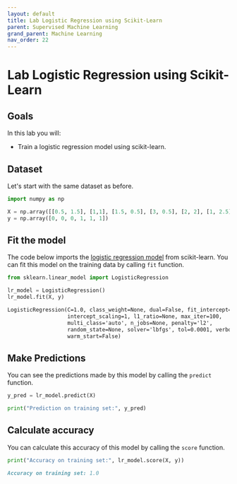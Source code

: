 ```yaml
---
layout: default
title: Lab Logistic Regression using Scikit-Learn
parent: Supervised Machine Learning
grand_parent: Machine Learning
nav_order: 22
---
```

# Lab Logistic Regression using Scikit-Learn
## Goals
In this lab you will:
-  Train a logistic regression model using scikit-learn.

## Dataset
Let's start with the same dataset as before.

```python
import numpy as np

X = np.array([[0.5, 1.5], [1,1], [1.5, 0.5], [3, 0.5], [2, 2], [1, 2.5]])
y = np.array([0, 0, 0, 1, 1, 1])
```
## Fit the model

The code below imports the [logistic regression model](https://scikit-learn.org/stable/modules/generated/sklearn.linear_model.LogisticRegression.html#sklearn.linear_model.LogisticRegression) from scikit-learn. You can fit this model on the training data by calling `fit` function.

```python
from sklearn.linear_model import LogisticRegression

lr_model = LogisticRegression()
lr_model.fit(X, y)
```
```markdown
LogisticRegression(C=1.0, class_weight=None, dual=False, fit_intercept=True,
                   intercept_scaling=1, l1_ratio=None, max_iter=100,
                   multi_class='auto', n_jobs=None, penalty='l2',
                   random_state=None, solver='lbfgs', tol=0.0001, verbose=0,
                   warm_start=False)
```
## Make Predictions

You can see the predictions made by this model by calling the `predict` function.
```python
y_pred = lr_model.predict(X)

print("Prediction on training set:", y_pred)
```
## Calculate accuracy

You can calculate this accuracy of this model by calling the `score` function.

```python
print("Accuracy on training set:", lr_model.score(X, y))
```
```markdown
Accuracy on training set: 1.0
```
